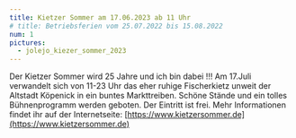 ```yaml
---
title: Kietzer Sommer am 17.06.2023 ab 11 Uhr  
# title: Betriebsferien vom 25.07.2022 bis 15.08.2022
num: 1
pictures:
  - jolejo_kiezer_sommer_2023
---
```


Der Kietzer Sommer wird 25 Jahre und ich bin dabei !!! Am 17.Juli verwandelt sich von 11-23 Uhr das eher ruhige Fischerkietz unweit der Altstadt Köpenick in ein buntes Markttreiben. Schöne Stände und ein tolles Bühnenprogramm werden geboten. Der Eintritt ist frei.
Mehr Informationen findet ihr auf der Internetseite: [https://www.kietzersommer.de](https://www.kietzersommer.de)


